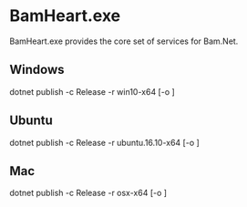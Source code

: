 ﻿# BamHeart.exe

BamHeart.exe provides the core set of services for Bam.Net.

## Windows
dotnet publish -c Release -r win10-x64 [-o <outputpath>]

## Ubuntu
dotnet publish -c Release -r ubuntu.16.10-x64 [-o <outputpath>]

## Mac
dotnet publish -c Release -r osx-x64 [-o <outputpath>]